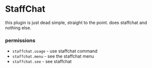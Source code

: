 # StaffChat

this plugin is just dead simple, straight to the point. does staffchat and nothing else.

### permissions
- `staffchat.usage` - use staffchat command
- `staffchat.menu` - see the staffchat menu
- `staffchat.see` - see staffchat
